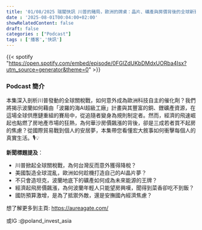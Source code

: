 ```yaml
---
title: '01/08/2025 瑞閣快訊 川普的賭局，歐洲的牌桌：晶片、礦產與房價背後的全球新賽局'
date : '2025-08-01T00:04:00+02:00'
showRelatedContent: false
draft: false
categories : ["Podcast"]
tags : ['播客','快訊']
---
```

{{< spotify "https://open.spotify.com/embed/episode/0FGlZdUKbDMdxUORba4Isx?utm_source=generator&theme=0" >}}


### Podcast 簡介

本集深入剖析川普發動的全球關稅戰，如何意外成為歐洲科技自主的催化劑？我們將揭示波蘭如何藉由「波羅的海AI超級工廠」計畫與其豐富的銅、鋰礦產資源，在這場全球供應鏈重組的賽局中，從追隨者變身為規則制定者。然而，經濟的飛速崛起也點燃了房地產市場的狂熱，為何華沙房價飆漲的背後，卻是三成若者買不起房的焦慮？從國際貿易戰到個人的安居夢，本集帶您看懂宏大敘事如何衝擊每個人的真實生活。🎙️💡

**新聞標題提及**：

*   川普掀起全球關稅戰，為何台灣反而意外獲得降稅？
*   美國製造全球混亂，歐洲如何趁機打造自己的AI晶片夢？
*   不只會造坦克，波蘭地底下的礦產如何成為未來能源的王牌？
*   經濟起飛房價飆漲，為何波蘭年輕人只能望房興嘆，聞得到菜香卻吃不到飯？
*   國防預算激增，是為了抵禦外敵，還是安撫國內經濟焦慮？

想了解更多到主頁: https://aureagate.com/

或IG :@poland_invest_asia

